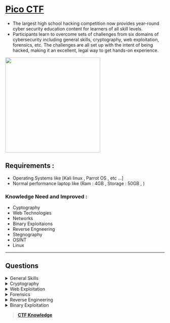 # [Pico CTF](https://picoctf.org/about.html)

- The largest high school hacking competition now provides year-round cyber security education content for learners of all skill levels.
- Participants learn to overcome sets of challenges from six domains of cybersecurity including general skills, cryptography, web exploitation, forensics, etc. The challenges are all set up with the intent of being hacked, making it an excellent, legal way to get hands-on experience. 

<img align="center" src="https://user-images.githubusercontent.com/76644058/200155642-d4f67368-0b9d-4a4e-8926-7884d4b118d5.png" width="300"  />

## Requirements :
- Operating Systems like [Kali linux , Parrot OS , etc ...]
- Normal performance laptop like (Ram : 4GB , Storage : 50GB , )

### Knowledge Need and Improved :
- Cyptography
- Web Technologies
- Networks
- Binary Exploitaions 
- Reverse Engneering
- Stegnography
- OSINT
- Linux

-----

## Questions

<details>
<summary>General Skills</summary>

| Question                                                                        | Points |
|---------------------------------------------------------------------------------|--------|
| [Obedient Cat](./General_Skill/01.Obedient%20Cat)                               | 5      |
| [Python Wrangling](./General_Skill/02.Python%20Wrangling)                       | 10     |
| [Wave a flag](./General_Skill/03.%20Wave%20a%20flag)                            | 10     |
| [Nice netcat...](./General_Skill/04.%20Nice%20netcat)                           | 15     |
| [Static ain't always noise](./General_Skill/05.Static%20ain't%20always%20noise) | 20     |
| [Tab, Tab, Attack](./General_Skill/06%20.Tab,%20Tab,%20Attack)                  | 20     |
| [Magikarp Ground Mission](./General_Skill/07.Magikarp%20Ground%20Mission)       | 30     |
| [Lets Warm Up](./General_Skill/08.Lets%20Warm%20Up)                             | 50     |
| [Warmed Up](./General_Skill/09.Warmed%20Up)                                     | 50     |
| [2Warm](./General_Skill/10.2Warm)                                               | 50     |

</details>

<details>
<summary>Cryptography</summary>

| Question                                                                        | Points |
|---------------------------------------------------------------------------------|--------|
| [Mod 26](./Crypto/1%20.%20Mod%2026/README.md)                                   | 10     |

</details>

<details>
<summary>Web Exploitation</summary>

| Question                                                                 | Points |
|--------------------------------------------------------------------------|--------|
| [GET aHEAD](./Web/1%20.%20GET%20aHEAD)                                   | 20     |
| [Cookies](./Web/2%20.%20Cookies)                                         | 40     |
| [Insp3ct0r](./Web/3%20.%20Insp3ct0r)                                     | 50     |
| [Scavenger Hunt](./Web/4.Scavenger%20Hunt)                               | 50     |
| [Some Assembly Required 1](./Web/5%20.%20Some%20Assembly%20Required%201) | 70     |
| [More Cookies](./Web/6%20.%20More%20Cookies)                             | 90     |
| [where are the robots](./Web/7%20.where%20are%20the%20robots)            | 100    |

</details>

<details>
<summary>Forensics</summary>

| Question                                                                       | Points |
|--------------------------------------------------------------------------------|--------|
| [information](./Forensic/01.Information)                                       | 10     |
| [Matryoshka doll](./Forensic/02%20.%20Matryoshka%20doll)                       | 30     |
| [tunn3l v1s10n](./Forensic/03.tunn3l%20v1s10n)                                 | 40     |
| [Glory of the Garden](./Forensic/04.Glory%20of%20the%20Garden)                 | 50     |
| [Wireshark doo dooo do doo...](.Forensic/05.Wireshark%20doo%20dooo%20do%20doo) | 50     |
| [More Cookies](./Web/6%20.%20More%20Cookies)                                   | 90     |
| [where are the robots](./Web/7%20.where%20are%20the%20robots)                  | 100    |

</details>

<details>
<summary>Reverse Engineering</summary>

| Question                                                 | Points |
|----------------------------------------------------------|--------|
| [Transformation](./Rev/1%20.%20Transformation/README.md) | 20     |
| [keygenme-py](./Rev/2%20.%20keygenme-py/README.md)       | 30     |
| [crackme-py](./Rev/3%20.%20crackme-py/README.md)         | 30     |
| [ARMssembly 0](./Rev/4%20.%20ARMssembly%200/README.md)   | 50     |

</details>

<details>
<summary>Binary Exploitation</summary>

| Question | Points |
|----------|--------|

</details>

> **[CTF Knowledge](https://github.com/Sriraj151/CTF-Practice-and-Training)**

